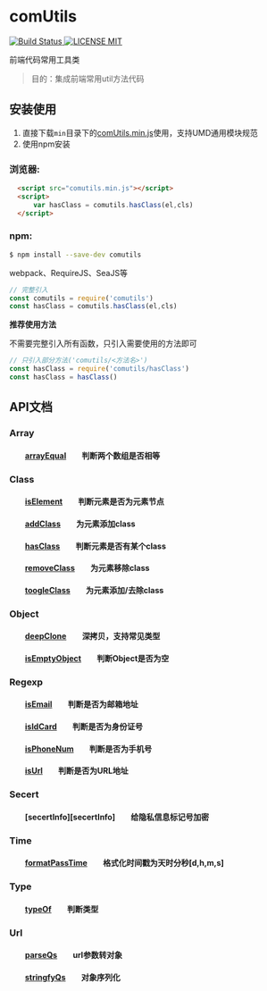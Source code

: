 # comUtils

[![Build Status](https://travis-ci.org/proYang/outils.svg?branch=master) ![LICENSE MIT](https://img.shields.io/npm/l/express.svg)](https://www.npmjs.com/package/comutils) 

 
前端代码常用工具类  

> 目的：集成前端常用util方法代码

## 安装使用

1. 直接下载`min`目录下的[comUtils.min.js](https://github.com/chenxuan0000/comUtils/blob/master/min/comUtils.min.js)使用，支持UMD通用模块规范  
2. 使用npm安装

### 浏览器:
``` html
  <script src="comutils.min.js"></script>
  <script>
      var hasClass = comutils.hasClass(el,cls)
  </script>
```

### npm:
``` bash
$ npm install --save-dev comutils
```

webpack、RequireJS、SeaJS等

``` javascript
// 完整引入
const comutils = require('comutils')
const hasClass = comutils.hasClass(el,cls)
```

**推荐使用方法**  

不需要完整引入所有函数，只引入需要使用的方法即可
``` javascript
// 只引入部分方法('comutils/<方法名>')
const hasClass = require('comutils/hasClass')
const hasClass = hasClass()
```
## API文档
### Array  
#### &emsp;&emsp;[arrayEqual][arrayEqual]&emsp;&emsp;判断两个数组是否相等 

### Class
#### &emsp;&emsp;[isElement][addClass]&emsp;&emsp;判断元素是否为元素节点  
#### &emsp;&emsp;[addClass][addClass]&emsp;&emsp;为元素添加class  
#### &emsp;&emsp;[hasClass][hasClass]&emsp;&emsp;判断元素是否有某个class  
#### &emsp;&emsp;[removeClass][removeClass]&emsp;&emsp;为元素移除class  
#### &emsp;&emsp;[toogleClass][toogleClass]&emsp;&emsp;为元素添加/去除class  

### Object  
#### &emsp;&emsp;[deepClone][deepClone]&emsp;&emsp;深拷贝，支持常见类型
#### &emsp;&emsp;[isEmptyObject][isEmptyObject]&emsp;&emsp;判断Object是否为空

### Regexp  
#### &emsp;&emsp;[isEmail][isEmail]&emsp;&emsp;判断是否为邮箱地址 
#### &emsp;&emsp;[isIdCard][isIdCard]&emsp;&emsp;判断是否为身份证号
#### &emsp;&emsp;[isPhoneNum][isPhoneNum]&emsp;&emsp;判断是否为手机号  
#### &emsp;&emsp;[isUrl][isUrl]&emsp;&emsp;判断是否为URL地址

### Secert
#### &emsp;&emsp;[secertInfo][secertInfo]&emsp;&emsp;给隐私信息标记号加密

### Time  
#### &emsp;&emsp;[formatPassTime][formatPassTime]&emsp;&emsp;格式化时间戳为天时分秒[d,h,m,s]

### Type
#### &emsp;&emsp;[typeOf][typeOf]&emsp;&emsp;判断类型

### Url
#### &emsp;&emsp;[parseQs][parseQs]&emsp;&emsp;url参数转对象
#### &emsp;&emsp;[stringfyQs][stringfyQs]&emsp;&emsp;对象序列化

[arrayEqual]:https://github.com/chenxuan0000/comUtils/blob/master/src/array/arrayEqual.js
[Secert]:https://github.com/chenxuan0000/comUtils/blob/master/src/secert/secertInfo.js
[typeOf]:https://github.com/chenxuan0000/comUtils/blob/master/src/type/typeOf.js
[addClass]:https://github.com/chenxuan0000/comUtils/blob/master/src/class/addClass.js
[hasClass]:https://github.com/chenxuan0000/comUtils/blob/master/src/class/hasClass.js
[removeClass]:https://github.com/chenxuan0000/comUtils/blob/master/src/class/removeClass.js
[isElement]:https://github.com/chenxuan0000/comUtils/blob/master/src/class/isElement.js
[toogleClass]:https://github.com/chenxuan0000/comUtils/blob/master/src/class/toogleClass.js
[deepClone]:https://github.com/chenxuan0000/comUtils/blob/master/src/object/deepClone.js
[isEmptyObject]:https://github.com/chenxuan0000/comUtils/blob/master/src/object/isEmptyObject.js
[isEmail]:https://github.com/chenxuan0000/comUtils/blob/master/src/regexp/isEmail.js
[isIdCard]:https://github.com/chenxuan0000/comUtils/blob/master/src/regexp/isIdCard.js
[isPhoneNum]:https://github.com/chenxuan0000/comUtils/blob/master/src/regexp/isPhoneNum.js
[isUrl]:https://github.com/chenxuan0000/comUtils/blob/master/src/regexp/isUrl.js
[formatPassTime]:https://github.com/chenxuan0000/comUtils/blob/master/src/time/formatPassTime.js
[parseQs]:https://github.com/chenxuan0000/comUtils/blob/master/src/url/parseQueryString.js
[stringfyQs]:https://github.com/chenxuan0000/comUtils/blob/master/src/url/stringfyQueryString.js

